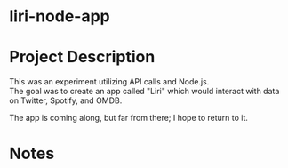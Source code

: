 # liri-node-app

# Project Description
This was an experiment utilizing API calls and Node.js.<br>
The goal was to create an app called "Liri" which would interact with data on Twitter, Spotify, and OMDB.<br>

The app is coming along, but far from there; I hope to return to it.<br>

# Notes
<br>

